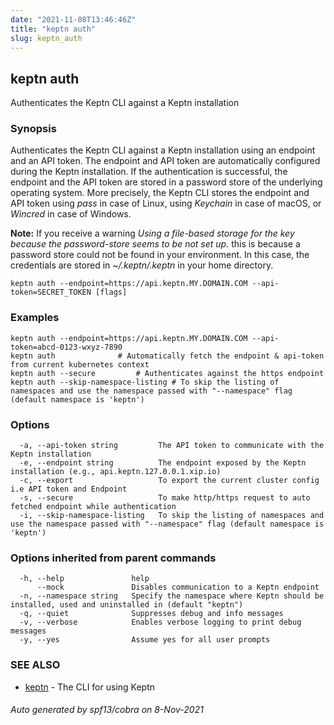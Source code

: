 ```yaml
---
date: "2021-11-08T13:46:46Z"
title: "keptn auth"
slug: keptn_auth
---
```

## keptn auth

Authenticates the Keptn CLI against a Keptn installation

### Synopsis

Authenticates the Keptn CLI against a Keptn installation using an endpoint and an API token. 
The endpoint and API token are automatically configured during the Keptn installation.
If the authentication is successful, the endpoint and the API token are stored in a password store of the underlying operating system.
More precisely, the Keptn CLI stores the endpoint and API token using *pass* in case of Linux, using *Keychain* in case of macOS, or *Wincred* in case of Windows.

**Note:** If you receive a warning *Using a file-based storage for the key because the password-store seems to be not set up.* this is because a password store could not be found in your environment. In this case, the credentials are stored in *~/.keptn/.keptn* in your home directory.
	

```
keptn auth --endpoint=https://api.keptn.MY.DOMAIN.COM --api-token=SECRET_TOKEN [flags]
```

### Examples

```
keptn auth --endpoint=https://api.keptn.MY.DOMAIN.COM --api-token=abcd-0123-wxyz-7890
keptn auth				# Automatically fetch the endpoint & api-token from current kubernetes context
keptn auth --secure			# Authenticates against the https endpoint
keptn auth --skip-namespace-listing # To skip the listing of namespaces and use the namespace passed with "--namespace" flag (default namespace is 'keptn')

```

### Options

```
  -a, --api-token string         The API token to communicate with the Keptn installation
  -e, --endpoint string          The endpoint exposed by the Keptn installation (e.g., api.keptn.127.0.0.1.xip.io)
  -c, --export                   To export the current cluster config i.e API token and Endpoint
  -s, --secure                   To make http/https request to auto fetched endpoint while authentication
  -i, --skip-namespace-listing   To skip the listing of namespaces and use the namespace passed with "--namespace" flag (default namespace is 'keptn')
```

### Options inherited from parent commands

```
  -h, --help               help
      --mock               Disables communication to a Keptn endpoint
  -n, --namespace string   Specify the namespace where Keptn should be installed, used and uninstalled in (default "keptn")
  -q, --quiet              Suppresses debug and info messages
  -v, --verbose            Enables verbose logging to print debug messages
  -y, --yes                Assume yes for all user prompts
```

### SEE ALSO

* [keptn](../keptn/)	 - The CLI for using Keptn

###### Auto generated by spf13/cobra on 8-Nov-2021
